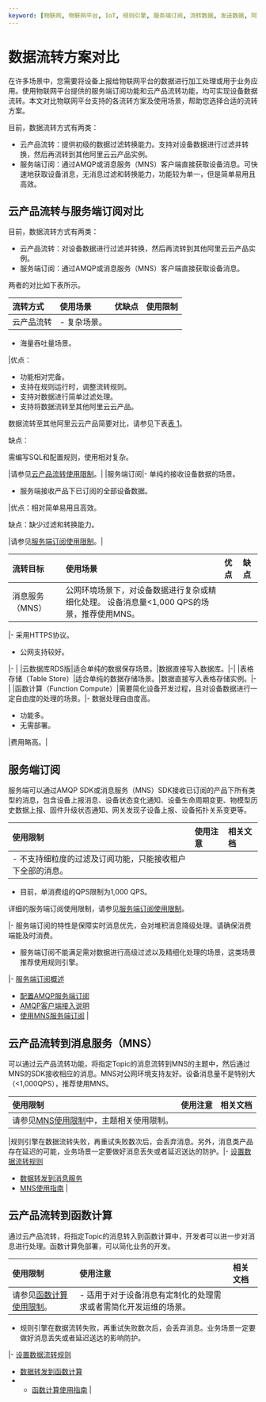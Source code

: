 ```yaml
---
keyword: [物联网, 物联网平台, IoT, 规则引擎, 服务端订阅, 流转数据, 发送数据, 阿里云产品, 数据存储, 数据处理, 数据计算, 方案对比]
---
```


# 数据流转方案对比

在许多场景中，您需要将设备上报给物联网平台的数据进行加工处理或用于业务应用。使用物联网平台提供的服务端订阅功能和云产品流转功能，均可实现设备数据流转。本文对比物联网平台支持的各流转方案及使用场景，帮助您选择合适的流转方案。

目前，数据流转方式有两类：

-   云产品流转：提供初级的数据过滤转换能力。支持对设备数据进行过滤并转换，然后再流转到其他阿里云云产品实例。
-   服务端订阅：通过AMQP或消息服务（MNS）客户端直接获取设备消息。可快速地获取设备消息，无消息过滤和转换能力，功能较为单一，但是简单易用且高效。

## 云产品流转与服务端订阅对比

目前，数据流转方式有两类：

-   云产品流转：对设备数据进行过滤并转换，然后再流转到其他阿里云云产品实例。
-   服务端订阅：通过AMQP或消息服务（MNS）客户端直接获取设备消息。

两者的对比如下表所示。

|流转方式|使用场景|优缺点|使用限制|
|:---|:---|:--|:---|
|云产品流转|-   复杂场景。
-   海量吞吐量场景。

|优点：

-   功能相对完备。
-   支持在规则运行时，调整流转规则。
-   支持对数据进行简单过滤处理。
-   支持将数据流转至其他阿里云云产品。

数据流转至其他阿里云云产品简要对比，请参见下表[表 1](#table_jgq_nnj_kgb)。


缺点：

需编写SQL和配置规则，使用相对复杂。

|请参见[云产品流转使用限制](/intl.zh-CN/产品简介/使用限制.md)。|
|服务端订阅|-   单纯的接收设备数据的场景。
-   服务端接收产品下已订阅的全部设备数据。

|优点：相对简单易用且高效。

缺点：缺少过滤和转换能力。

|请参见[服务端订阅使用限制](/intl.zh-CN/消息通信/服务端订阅/服务端订阅使用限制.md)。|

|流转目标|使用场景|优点|缺点|
|:---|:---|:-|:-|
|消息服务（MNS）|公网环境场景下，对设备数据进行复杂或精细化处理。 设备消息量<1,000 QPS的场景，推荐使用MNS。

|-   采用HTTPS协议。
-   公网支持较好。

|- |
|云数据库RDS版|适合单纯的数据保存场景。|数据直接写入数据库。|-|
|表格存储（Table Store）|适合单纯的数据存储场景。|数据直接写入表格存储实例。|-|
|函数计算（Function Compute）|需要简化设备开发过程，且对设备数据进行一定自由度的处理的场景。|-   数据处理自由度高。
-   功能多。
-   无需部署。

|费用略高。|

## 服务端订阅

服务端可以通过AMQP SDK或消息服务（MNS）SDK接收已订阅的产品下所有类型的消息，包含设备上报消息、设备状态变化通知、设备生命周期变更、物模型历史数据上报、固件升级状态通知、网关发现子设备上报、设备拓扑关系变更等。

|使用限制|使用注意|相关文档|
|:---|:---|:---|
|-   不支持细粒度的过滤及订阅功能，只能接收租户下全部的消息。
-   目前，单消费组的QPS限制为1,000 QPS。

详细的服务端订阅使用限制，请参见[服务端订阅使用限制](/intl.zh-CN/消息通信/服务端订阅/服务端订阅使用限制.md)。

|-   服务端订阅的特性是保障实时消息优先，会对堆积消息降级处理。请确保消费端能及时消费。
-   服务端订阅不能满足需对数据进行高级过滤以及精细化处理的场景，这类场景推荐使用规则引擎。

|-   [服务端订阅概述](/intl.zh-CN/消息通信/服务端订阅/什么是服务端订阅.md)
-   [配置AMQP服务端订阅](/intl.zh-CN/消息通信/服务端订阅/使用AMQP服务端订阅/配置AMQP服务端订阅.md)
-   [AMQP客户端接入说明](/intl.zh-CN/消息通信/服务端订阅/使用AMQP服务端订阅/AMQP客户端接入说明.md)
-   [使用MNS服务端订阅](/intl.zh-CN/消息通信/服务端订阅/使用MNS服务端订阅.md) |

## 云产品流转到消息服务（MNS）

可以通过云产品流转功能，将指定Topic的消息流转到MNS的主题中，然后通过MNS的SDK接收相应的消息。MNS对公网环境支持友好。设备消息量不是特别大（<1,000QPS），推荐使用MNS。

|使用限制|使用注意|相关文档|
|:---|:---|:---|
|请参见[MNS使用限制]()中，主题相关使用限制。

|规则引擎在数据流转失败，再重试失败数次后，会丢弃消息。另外，消息类产品存在延迟的可能，业务场景一定要做好消息丢失或者延迟送达的防护。|-   [设置数据流转规则](/intl.zh-CN/消息通信/云产品流转/设置数据流转规则.md)
-   [数据转发到消息服务](/intl.zh-CN/消息通信/云产品流转/数据流转使用示例/数据转发到消息服务.md)
-   [MNS使用指南](MNS使用指南t1835604.dita#task141) |

## 云产品流转到函数计算

通过云产品流转，将指定Topic的消息转入到函数计算中，开发者可以进一步对消息进行处理。函数计算免部署，可以简化业务的开发。

|使用限制|使用注意|相关文档|
|:---|:---|:---|
|请参见[函数计算使用限制](函数计算使用限制t1881157.dita#concept_2260063)。|-   适用于对于设备消息有定制化的处理需求或者需简化开发运维的场景。
-   规则引擎在数据流转失败，再重试失败数次后，会丢弃消息。业务场景一定要做好消息丢失或者延迟送达的影响防护。

|-   [设置数据流转规则](/intl.zh-CN/消息通信/云产品流转/设置数据流转规则.md)
-   [数据转发到函数计算](/intl.zh-CN/消息通信/云产品流转/数据流转使用示例/数据转发到函数计算.md)
-   -   [函数计算使用指南](函数计算使用指南t1880965.dita#concept_2259864) |

